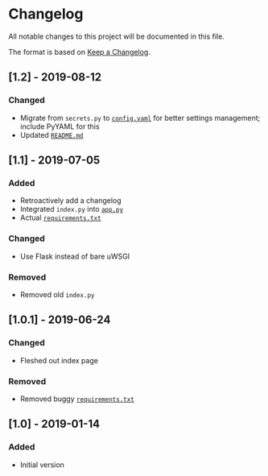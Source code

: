 # Changelog
All notable changes to this project will be documented in this file.

The format is based on [Keep a Changelog](https://keepachangelog.com/en/1.0.0/).

## [1.2] - 2019-08-12
### Changed
- Migrate from `secrets.py` to [`config.yaml`](config.yaml.example) for better settings management; include PyYAML for this
- Updated [`README.md`](README.md)

## [1.1] - 2019-07-05
### Added
- Retroactively add a changelog
- Integrated `index.py` into [`app.py`](app.py)
- Actual [`requirements.txt`](requirements.txt)

### Changed
- Use Flask instead of bare uWSGI

### Removed
- Removed old `index.py` 

## [1.0.1] - 2019-06-24
### Changed
- Fleshed out index page

### Removed
- Removed buggy [`requirements.txt`](requirements.txt)

## [1.0] - 2019-01-14
### Added
- Initial version
